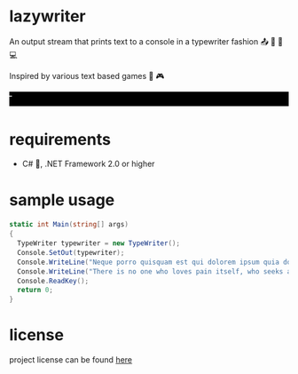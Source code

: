 # lazywriter
An output stream that prints text to a console in a typewriter fashion :outbox_tray: :musical_keyboard: :flags: :computer:

Inspired by various text based games :space_invader: :video_game:

[![gif with the typewriter effect][examples-link]][examples-link]

# requirements

- C# :musical_note:, .NET Framework 2.0 or higher

# sample usage

```csharp
static int Main(string[] args)
{
  TypeWriter typewriter = new TypeWriter();
  Console.SetOut(typewriter);
  Console.WriteLine("Neque porro quisquam est qui dolorem ipsum quia dolor sit amet, consectetur, adipisci velit...");
  Console.WriteLine("There is no one who loves pain itself, who seeks after it and wants to have it, simply because it is pain...");
  Console.ReadKey();
  return 0;
}
```

# license

project license can be found [here](LICENSE.md)

[examples-link]:   https://github.com/joshschmelzle/lazywriter/blob/master/lazywriter.gif
